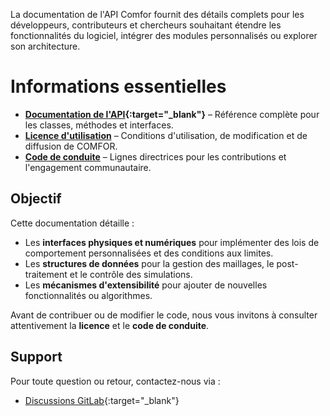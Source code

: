 La documentation de l'API Comfor fournit des détails complets pour les développeurs, contributeurs et chercheurs souhaitant étendre les fonctionnalités du logiciel, intégrer des modules personnalisés ou explorer son architecture.

# Informations essentielles
- **[Documentation de l'API](https://comfor.gitlab.io/comfor/){:target="_blank"}** – Référence complète pour les classes, méthodes et interfaces.
- **[Licence d'utilisation](../developers/license.md)** – Conditions d'utilisation, de modification et de diffusion de COMFOR.
- **[Code de conduite](../developers/code_of_conduct.md)** – Lignes directrices pour les contributions et l'engagement communautaire.

## Objectif
Cette documentation détaille :

- Les **interfaces physiques et numériques** pour implémenter des lois de comportement personnalisées et des conditions aux limites.
- Les **structures de données** pour la gestion des maillages, le post-traitement et le contrôle des simulations.
- Les **mécanismes d'extensibilité** pour ajouter de nouvelles fonctionnalités ou algorithmes.

Avant de contribuer ou de modifier le code, nous vous invitons à consulter attentivement la **licence** et le **code de conduite**.

## Support
Pour toute question ou retour, contactez-nous via :

- [Discussions GitLab](https://gitlab.com/comfor/comfor){:target="_blank"}
